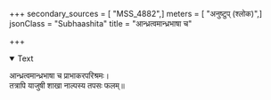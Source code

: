 +++
secondary_sources = [ "MSS_4882",]
meters = [ "अनुष्टुप् (श्लोक)",]
jsonClass = "Subhaashita"
title = "आन्ध्रत्वमान्ध्रभाषा च"

+++

<details open><summary>Text</summary>

आन्ध्रत्वमान्ध्रभाषा च प्राभाकरपरिश्रमः।  
तत्रापि याजुषी शाखा नाल्पस्य तपसः फलम्॥
</details>
